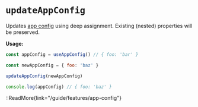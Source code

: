 # `updateAppConfig`

Updates [app config](/guide/features/app-config) using deep assignment. Existing (nested) properties will be preserved.

**Usage:**

```js
const appConfig = useAppConfig() // { foo: 'bar' }

const newAppConfig = { foo: 'baz' }

updateAppConfig(newAppConfig)

console.log(appConfig) // { foo: 'baz' }
```

::ReadMore{link="/guide/features/app-config"}
